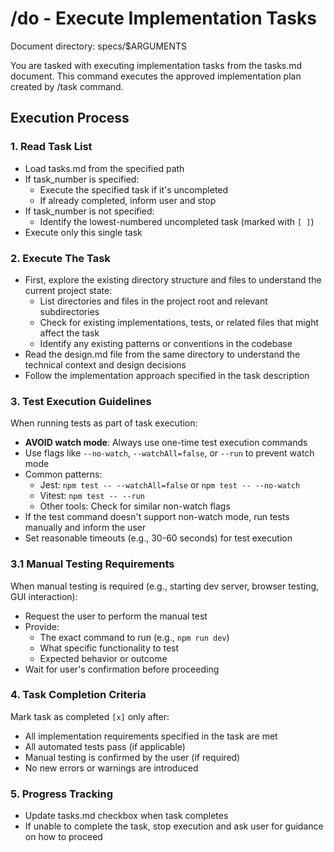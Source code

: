 # /do - Execute Implementation Tasks

Document directory: specs/$ARGUMENTS

You are tasked with executing implementation tasks from the tasks.md document. This command executes the approved implementation plan created by /task command.

## Execution Process

### 1. Read Task List
- Load tasks.md from the specified path
- If task_number is specified:
  - Execute the specified task if it's uncompleted
  - If already completed, inform user and stop
- If task_number is not specified:
  - Identify the lowest-numbered uncompleted task (marked with `[ ]`)
- Execute only this single task

### 2. Execute The Task
- First, explore the existing directory structure and files to understand the current project state:
  - List directories and files in the project root and relevant subdirectories
  - Check for existing implementations, tests, or related files that might affect the task
  - Identify any existing patterns or conventions in the codebase
- Read the design.md file from the same directory to understand the technical context and design decisions
- Follow the implementation approach specified in the task description

### 3. Test Execution Guidelines
When running tests as part of task execution:
- **AVOID watch mode**: Always use one-time test execution commands
- Use flags like `--no-watch`, `--watchAll=false`, or `--run` to prevent watch mode
- Common patterns:
  - Jest: `npm test -- --watchAll=false` or `npm test -- --no-watch`
  - Vitest: `npm test -- --run`
  - Other tools: Check for similar non-watch flags
- If the test command doesn't support non-watch mode, run tests manually and inform the user
- Set reasonable timeouts (e.g., 30-60 seconds) for test execution

### 3.1 Manual Testing Requirements
When manual testing is required (e.g., starting dev server, browser testing, GUI interaction):
- Request the user to perform the manual test
- Provide:
  - The exact command to run (e.g., `npm run dev`)
  - What specific functionality to test
  - Expected behavior or outcome
- Wait for user's confirmation before proceeding

### 4. Task Completion Criteria
Mark task as completed `[x]` only after:
- All implementation requirements specified in the task are met
- All automated tests pass (if applicable)
- Manual testing is confirmed by the user (if required)
- No new errors or warnings are introduced

### 5. Progress Tracking
- Update tasks.md checkbox when task completes
- If unable to complete the task, stop execution and ask user for guidance on how to proceed